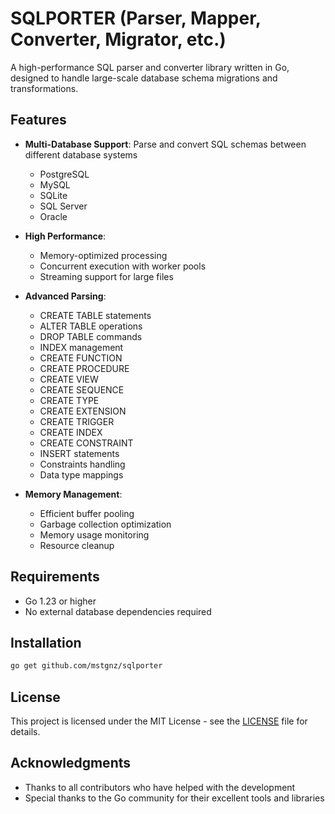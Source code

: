 # SQLPORTER (Parser, Mapper, Converter, Migrator, etc.)

A high-performance SQL parser and converter library written in Go, designed to handle large-scale database schema migrations and transformations.

## Features

- **Multi-Database Support**: Parse and convert SQL schemas between different database systems
  - PostgreSQL
  - MySQL
  - SQLite
  - SQL Server
  - Oracle

- **High Performance**:
  - Memory-optimized processing
  - Concurrent execution with worker pools
  - Streaming support for large files

- **Advanced Parsing**:
  - CREATE TABLE statements
  - ALTER TABLE operations
  - DROP TABLE commands
  - INDEX management
  - CREATE FUNCTION
  - CREATE PROCEDURE
  - CREATE VIEW
  - CREATE SEQUENCE
  - CREATE TYPE
  - CREATE EXTENSION
  - CREATE TRIGGER
  - CREATE INDEX
  - CREATE CONSTRAINT
  - INSERT statements
  - Constraints handling
  - Data type mappings

- **Memory Management**:
  - Efficient buffer pooling
  - Garbage collection optimization
  - Memory usage monitoring
  - Resource cleanup

## Requirements

- Go 1.23 or higher
- No external database dependencies required

## Installation

```bash
go get github.com/mstgnz/sqlporter
```

## License

This project is licensed under the MIT License - see the [LICENSE](LICENSE) file for details.

## Acknowledgments

- Thanks to all contributors who have helped with the development
- Special thanks to the Go community for their excellent tools and libraries

